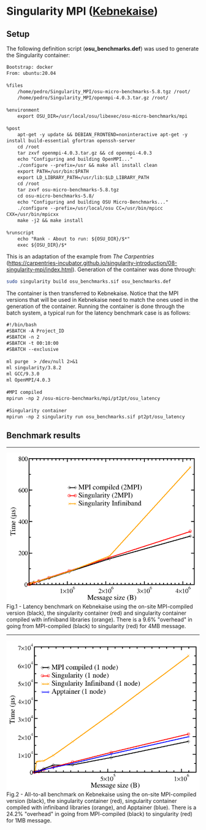 # Singularity MPI ([Kebnekaise](https://www.hpc2n.umu.se/resources/hardware/kebnekaise))

## Setup 

The following definition script (**osu_benchmarks.def**) was used to
generate the Singularity container:

``` singularity
Bootstrap: docker
From: ubuntu:20.04

%files
    /home/pedro/Singularity_MPI/osu-micro-benchmarks-5.8.tgz /root/
    /home/pedro/Singularity_MPI/openmpi-4.0.3.tar.gz /root/

%environment
    export OSU_DIR=/usr/local/osu/libexec/osu-micro-benchmarks/mpi

%post
    apt-get -y update && DEBIAN_FRONTEND=noninteractive apt-get -y install build-essential gfortran openssh-server
    cd /root
    tar zxvf openmpi-4.0.3.tar.gz && cd openmpi-4.0.3
    echo "Configuring and building OpenMPI..."
    ./configure --prefix=/usr && make all install clean
    export PATH=/usr/bin:$PATH
    export LD_LIBRARY_PATH=/usr/lib:$LD_LIBRARY_PATH
    cd /root
    tar zxvf osu-micro-benchmarks-5.8.tgz
    cd osu-micro-benchmarks-5.8/
    echo "Configuring and building OSU Micro-Benchmarks..."
    ./configure --prefix=/usr/local/osu CC=/usr/bin/mpicc CXX=/usr/bin/mpicxx
    make -j2 && make install

%runscript
    echo "Rank - About to run: ${OSU_DIR}/$*"
    exec ${OSU_DIR}/$*
```

This is an adaptation of the example from *The Carpentries*
(https://carpentries-incubator.github.io/singularity-introduction/08-singularity-mpi/index.html).
Generation of the container was done through:

``` bash
sudo singularity build osu_benchmarks.sif osu_benchmarks.def 
```

The container is then transferred to Kebnekaise. Notice that the MPI
versions that will be used in Kebnekaise need to match the ones used
in the generation of the container. Running the container is done 
through the batch system, a typical run for the latency benchmark
case is as follows:

``` slurm
#!/bin/bash
#SBATCH -A Project_ID
#SBATCH -n 2
#SBATCH -t 00:10:00
#SBATCH --exclusive

ml purge  > /dev/null 2>&1
ml singularity/3.8.2
ml GCC/9.3.0
ml OpenMPI/4.0.3

#MPI compiled
mpirun -np 2 /osu-micro-benchmarks/mpi/pt2pt/osu_latency

#Singularity container
mpirun -np 2 singularity run osu_benchmarks.sif pt2pt/osu_latency
```

## Benchmark results

---

![](./images/osu1.png)
Fig.1 - Latency benchmark on Kebnekaise using the on-site MPI-compiled version (black), the singularity container (red) and singularity container compiled with infiniband libraries (orange). There is a 9.6% "overhead" in going from MPI-compiled (black) to singularity (red) for 4MB message.

---

![](./images/osu2.png)
Fig.2 - All-to-all benchmark on Kebnekaise using the on-site MPI-compiled version (black), the singularity container (red), singularity container compiled with infiniband libraries (orange), and Apptainer (blue). There is a 24.2% "overhead" in going from MPI-compiled (black) to singularity (red) for 1MB message.


